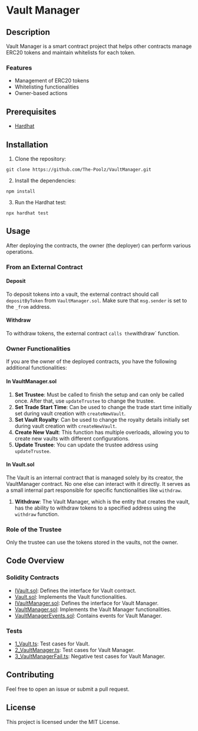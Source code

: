 # Vault Manager

## Description

Vault Manager is a smart contract project that helps other contracts manage ERC20 tokens and maintain whitelists for each token.

### Features

- Management of ERC20 tokens
- Whitelisting functionalities
- Owner-based actions

## Prerequisites

- [Hardhat](https://hardhat.org/getting-started/#overview)

## Installation

1. Clone the repository:

```
git clone https://github.com/The-Poolz/VaultManager.git
```

2. Install the dependencies:

```
npm install
```

3. Run the Hardhat test:

```
npx hardhat test
```

## Usage

After deploying the contracts, the owner (the deployer) can perform various operations.

### From an External Contract

#### Deposit

To deposit tokens into a vault, the external contract should call `depositByToken` from `VaultManager.sol`. Make sure that `msg.sender` is set to the `_from` address.

#### Withdraw

To withdraw tokens, the external contract ` calls the `withdraw` function.

### Owner Functionalities

If you are the owner of the deployed contracts, you have the following additional functionalities:

#### In VaultManager.sol

1. **Set Trustee**: Must be called to finish the setup and can only be called once. After that, use `updateTrustee` to change the trustee.
2. **Set Trade Start Time**: Can be used to change the trade start time initially set during vault creation with `createNewVault`.
3. **Set Vault Royalty**: Can be used to change the royalty details initially set during vault creation with `createNewVault`.
4. **Create New Vault**: This function has multiple overloads, allowing you to create new vaults with different configurations.
5. **Update Trustee**: You can update the trustee address using `updateTrustee`.


#### In Vault.sol

The Vault is an internal contract that is managed solely by its creator, the VaultManager contract. No one else can interact with it directly. It serves as a small internal part responsible for specific functionalities like `withdraw`.

1. **Withdraw**: The Vault Manager, which is the entity that creates the vault, has the ability to withdraw tokens to a specified address using the `withdraw` function.


### Role of the Trustee

Only the trustee can use the tokens stored in the vaults, not the owner.

## Code Overview

### Solidity Contracts

- [IVault.sol](./contracts/Vault/IVault.sol): Defines the interface for Vault contract.
- [Vault.sol](./contracts/Vault/Vault.sol): Implements the Vault functionalities.
- [IVaultManager.sol](./contracts/VaultManager/IVaultManager.sol): Defines the interface for Vault Manager.
- [VaultManager.sol](./contracts/VaultManager/VaultManager.sol): Implements the Vault Manager functionalities.
- [VaultManagerEvents.sol](./contracts/VaultManager/VaultManagerEvents.sol): Contains events for Vault Manager.

### Tests

- [1_Vault.ts](./test/1_Vault.ts): Test cases for Vault.
- [2_VaultManager.ts](./test/2_VaultManager.ts): Test cases for Vault Manager.
- [3_VaultManagerFail.ts](./test/3_VaultManagerFail.ts): Negative test cases for Vault Manager.

## Contributing

Feel free to open an issue or submit a pull request.

## License

This project is licensed under the MIT License.
